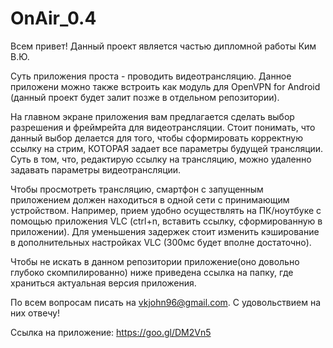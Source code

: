 # OnAir_0.4
Всем привет!
Данный проект является частью дипломной работы Ким В.Ю.

Суть приложения проста - проводить видеотрансляцию. Данное приложени можно также встроить как модуль для OpenVPN for Android (данный проект будет залит позже в отдельном репозитории).

На главном экране приложения вам предлагается сделать выбор разрешения и фреймрейта для видеотрансляции. Стоит понимать, что данный выбор делается для того, чтобы сформировать корректную ссылку на стрим, КОТОРАЯ задает все параметры будущей трансляции. Суть в том, что, редактирую ссылку на трансляцию, можно удаленно задавать параметры видеотрансляции.

Чтобы просмотреть трансляцию, смартфон с запущенным приложением должен находиться в одной сети с принимающим устройством. Например, прием удобно осуществлять на ПК/ноутбуке с помощью приложения VLC (ctrl+n, вставить ссылку, сформированную в приложении). Для уменьшения задержек стоит изменить кэширование в дополнительных настройках VLC (300мс будет вполне достаточно).

Чтобы не искать в данном репозитории приложение(оно довольно глубоко скомпилированно) ниже приведена ссылка на папку, где храниться актуальная версия приложения.

По всем вопросам писать на vkjohn96@gmail.com. С удовольствием на них отвечу!

Ссылка на приложение: https://goo.gl/DM2Vn5

